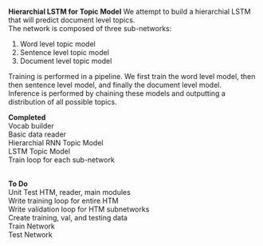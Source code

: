 **Hierarchial LSTM for Topic Model**
We attempt to build a hierarchial LSTM that will predict document level topics. <br />
The network is composed of three sub-networks: <br />
1) Word level topic model <br />
2) Sentence level topic model <br />
3) Document level topic model <br />

Training is performed in a pipeline. We first train the word level model, then then sentence level model, and finally the document level model. <br />
Inference is performed by chaining these models and outputting a distribution of all possible topics. <br /> 

**Completed** <br />
Vocab builder <br />
Basic data reader <br />
Hierarchial RNN Topic Model<br />
LSTM Topic Model <br />
Train loop for each sub-network <br /> <br /> 


**To Do** <br />
Unit Test HTM, reader, main modules<br />
Write training loop for entire HTM <br />
Write validation loop for HTM subnetworks<br />
Create training, val, and testing data <br />
Train Network <br />
Test Network <br />

